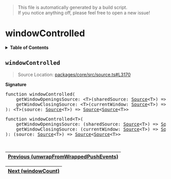 > This file is automatically generated by a build script.<br>If you notice anything off, please feel free to open a new issue!

# windowControlled

<details><summary><b>Table of Contents</b></summary><br>

1. [<code>windowControlled</code>](#windowControlled)</details>

## <a name="windowControlled"></a><code>windowControlled</code>

> Source Location: [packages\/core\/src\/source.ts#L3170](..\/..\/packages\/core\/src\/source.ts#L3170)

<b>Signature</b>

<pre>function windowControlled(<br>    getWindowOpeningsSource: &lt;T&gt;(sharedSource: <a href="../01-api-basics/03-Source.md#Source-Interface">Source</a>&lt;T&gt;) =&gt; <a href="../01-api-basics/03-Source.md#Source-Interface">Source</a>&lt;unknown&gt;,<br>    getWindowClosingSource: &lt;T&gt;(currentWindow: <a href="../01-api-basics/03-Source.md#Source-Interface">Source</a>&lt;T&gt;) =&gt; <a href="../01-api-basics/03-Source.md#Source-Interface">Source</a>&lt;unknown&gt;,<br>): &lt;T&gt;(source: <a href="../01-api-basics/03-Source.md#Source-Interface">Source</a>&lt;T&gt;) =&gt; <a href="../01-api-basics/03-Source.md#Source-Interface">Source</a>&lt;<a href="../01-api-basics/03-Source.md#Source-Interface">Source</a>&lt;T&gt;&gt;</pre>

<pre>function windowControlled&lt;T&gt;(<br>    getWindowOpeningsSource: (sharedSource: <a href="../01-api-basics/03-Source.md#Source-Interface">Source</a>&lt;T&gt;) =&gt; <a href="../01-api-basics/03-Source.md#Source-Interface">Source</a>&lt;unknown&gt;,<br>    getWindowClosingSource: (currentWindow: <a href="../01-api-basics/03-Source.md#Source-Interface">Source</a>&lt;T&gt;) =&gt; <a href="../01-api-basics/03-Source.md#Source-Interface">Source</a>&lt;unknown&gt;,<br>): (source: <a href="../01-api-basics/03-Source.md#Source-Interface">Source</a>&lt;T&gt;) =&gt; <a href="../01-api-basics/03-Source.md#Source-Interface">Source</a>&lt;<a href="../01-api-basics/03-Source.md#Source-Interface">Source</a>&lt;T&gt;&gt;</pre><br>

| [Previous \(unwrapFromWrappedPushEvents\)](092-unwrapFromWrappedPushEvents.md#readme) |
| --- |

<div align="right">

| [Next \(windowCount\)](094-windowCount.md#readme) |
| --- |
</div>
